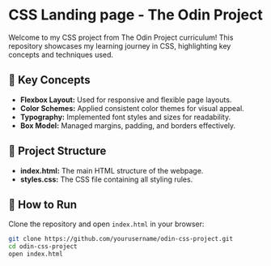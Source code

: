 # CSS Landing page - The Odin Project

Welcome to my CSS project from The Odin Project curriculum! This repository showcases my learning journey in CSS, highlighting key concepts and techniques used.

## 🌟 Key Concepts

- **Flexbox Layout:** Used for responsive and flexible page layouts.
- **Color Schemes:** Applied consistent color themes for visual appeal.
- **Typography:** Implemented font styles and sizes for readability.
- **Box Model:** Managed margins, padding, and borders effectively.

## 📂 Project Structure

- **index.html:** The main HTML structure of the webpage.
- **styles.css:** The CSS file containing all styling rules.

## 🚀 How to Run

Clone the repository and open `index.html` in your browser:

```bash
git clone https://github.com/yourusername/odin-css-project.git
cd odin-css-project
open index.html
